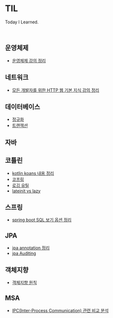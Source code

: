 # TIL
Today I Learned.

<br>

## 운영체제

- [운영체제 강의 정리](https://github.com/bingbingpa/dev-study/blob/main/operating-system/README.md)

## 네트워크

- [모든 개발자를 위한 HTTP 웹 기본 지식 강의 정리](https://github.com/bingbingpa/dev-study/blob/main/http-basic/README.md)

## 데이터베이스 

- [정규화](database/정규화.md) 
- [트랜잭션](database/트랜잭션.md)

## 자바

## 코틀린

- [kotlin koans 내용 정리](kotlin/kotlin-koans.md)
- [코프링](kotlin/kotlin-with-spring.md)
- [로깅 유틸](kotlin/kotlin-logger.md)
- [lateinit vs lazy](kotlin/lateinit-vs-lazy.md)

## 스프링

- [spring boot SQL 보기 옵션 정리](spring/sql-log-option.md)

## JPA

- [jpa annotation 정리](jpa/jpa-annotation.md)
- [jpa Auditing](jpa/jpa-auditing.md)

## 객체지향

- [객체지향 원칙](https://github.com/bingbingpa/dev-book/blob/master/%EA%B0%9C%EB%B0%9C%EC%9E%90%EA%B0%80%20%EB%B0%98%EB%93%9C%EC%8B%9C%20%EC%A0%95%EB%B3%B5%ED%95%B4%EC%95%BC%ED%95%A0%20%EA%B0%9D%EC%B2%B4%EC%A7%80%ED%96%A5%EA%B3%BC%20%EB%94%94%EC%9E%90%EC%9D%B8%ED%8C%A8%ED%84%B4/README.md#chapter-05-%EC%84%A4%EA%B3%84-%EC%9B%90%EC%B9%99-solid)

## MSA

- [IPC(Inter-Process Communication) 관련 비교 분석](msa/ipc/README.md)
